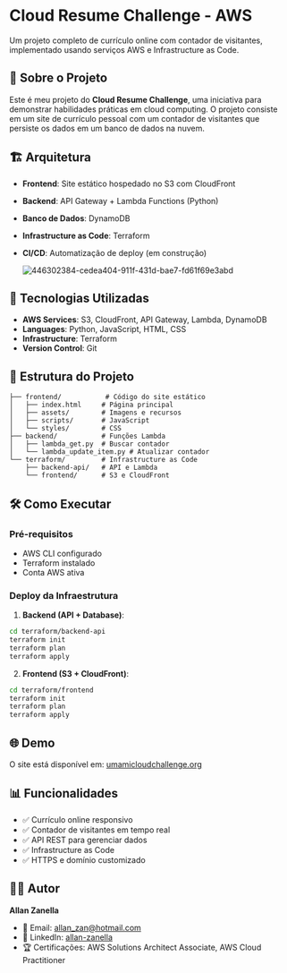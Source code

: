 # Cloud Resume Challenge - AWS

Um projeto completo de currículo online com contador de visitantes, implementado usando serviços AWS e Infrastructure as Code.

## 🎯 Sobre o Projeto

Este é meu projeto do **Cloud Resume Challenge**, uma iniciativa para demonstrar habilidades práticas em cloud computing. O projeto consiste em um site de currículo pessoal com um contador de visitantes que persiste os dados em um banco de dados na nuvem.

## 🏗️ Arquitetura

- **Frontend**: Site estático hospedado no S3 com CloudFront
- **Backend**: API Gateway + Lambda Functions (Python)
- **Banco de Dados**: DynamoDB
- **Infrastructure as Code**: Terraform
- **CI/CD**: Automatização de deploy (em construção)

  ![446302384-cedea404-911f-431d-bae7-fd61f69e3abd](https://github.com/user-attachments/assets/00de3710-1146-4aa5-b940-22ea34fe3e2f)


## 🚀 Tecnologias Utilizadas

- **AWS Services**: S3, CloudFront, API Gateway, Lambda, DynamoDB
- **Languages**: Python, JavaScript, HTML, CSS
- **Infrastructure**: Terraform
- **Version Control**: Git

## 📁 Estrutura do Projeto

```
├── frontend/           # Código do site estático
│   ├── index.html     # Página principal
│   ├── assets/        # Imagens e recursos
│   ├── scripts/       # JavaScript
│   └── styles/        # CSS
├── backend/           # Funções Lambda
│   ├── lambda_get.py  # Buscar contador
│   └── lambda_update_item.py # Atualizar contador
└── terraform/         # Infrastructure as Code
    ├── backend-api/   # API e Lambda
    └── frontend/      # S3 e CloudFront
```

## 🛠️ Como Executar

### Pré-requisitos
- AWS CLI configurado
- Terraform instalado
- Conta AWS ativa

### Deploy da Infraestrutura

1. **Backend (API + Database)**:
```bash
cd terraform/backend-api
terraform init
terraform plan
terraform apply
```

2. **Frontend (S3 + CloudFront)**:
```bash
cd terraform/frontend
terraform init
terraform plan
terraform apply
```

## 🌐 Demo

O site está disponível em: [umamicloudchallenge.org](https://www.umamicloudchallenge.org)

## 📊 Funcionalidades

- ✅ Currículo online responsivo
- ✅ Contador de visitantes em tempo real
- ✅ API REST para gerenciar dados
- ✅ Infrastructure as Code
- ✅ HTTPS e domínio customizado

## 👨‍💻 Autor

**Allan Zanella**
- 📧 Email: allan_zan@hotmail.com
- 💼 LinkedIn: [allan-zanella](https://www.linkedin.com/in/allan-zanella-885008ab/)
- 🏆 Certificações: AWS Solutions Architect Associate, AWS Cloud Practitioner
